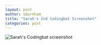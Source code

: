 ```yaml
---
layout: post
author: sburnham
title: "Sarah's 2nd Codingbat Screenshot"
categories: post
---
```


![Sarah's Codingbat screenshot](https://lh4.googleusercontent.com/-CAWIJ36IULs/UkICgKJlqRI/AAAAAAAADHg/cquG_XLDit0/w982-h552-no/Screen+Shot+2013-09-24+at+5.19.28+PM.png)
